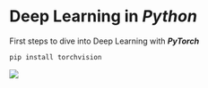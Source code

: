 # Deep Learning in *Python* 
First steps to dive into Deep Learning with ***PyTorch*** 
```Python
pip install torchvision
```
![](https://www.cloudmasters.es/wp-content/uploads/sites/5/2020/02/image-4.png)

